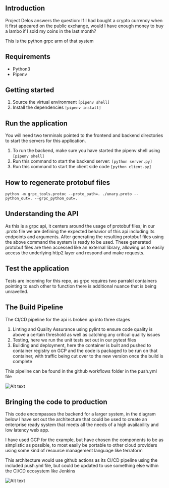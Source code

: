 ## Introduction

Project Delos answers the question: If I had bought a crypto currency when it first appeared on the public exchange, would I have enough money to buy a lambo if I sold my coins in the last month?

This is the python grpc arm of that system

## Requirements
* Python3
* Pipenv

## Getting started

1. Source the virtual environment ```[pipenv shell]```
2. Install the dependencies ```[pipenv install]```


## Run the application
You will need two terminals pointed to the frontend and backend directories to start the servers for this application.

1. To run the backend, make sure you have started the pipenv shell using ```[pipenv shell]```
2. Run this command to start the backend server: ```[python server.py]``` 
3. Run this command to start the client side code ```[python client.py]```

## How to regenerate protobuf files


```python -m grpc_tools.protoc --proto_path=. ./unary.proto --python_out=. --grpc_python_out=.```


## Understanding the API
As this is a grpc api, it centers around the usage of protobuf files; in our .proto file we are defining the expected behavior of this api including its endpoints and arguments. After generating the resulting protobuf files using the above command the system is ready to be used. These generated protobuf files are then accessed like an external library, allowing us to easily access the underlying http2 layer and respond and make requests.

## Test the application

Tests are incoming for this repo, as grpc requires two parralel containers pointing to each other to function there is additional nuance that is being unravelled.


## The Build Pipeline
The CI/CD pipeline for the api is broken up into three stages

1. Linting and Quality Assurance using pylint to ensure code quality is above a certain threshold as well as catching any critical quality issues
2. Testing, here we run the unit tests set out in our pytest files
3. Building and deployment, here the container is built and pushed to container registry on GCP and the code is packaged to be run on that container, with traffic being cut over to the new version once the build is complete

This pipeline can be found in the github workflows folder in the push.yml file

![Alt text](BuildPipeline.png?raw=true "Title")


## Bringing the code to production
This code encompasses the backend for a larger system, in the diagram below I have set out the architecture that could be used to create an enterprise ready system that meets all the needs of a high availability and low latency web app.

I have used GCP for the example, but have chosen the components to be as simplistic as possible, to most easily be portable to other cloud providers using some kind of resource management language like terraform

This architecture would use github actions as its CI/CD pipeline using the included push.yml file, but could be updated to use something else within the CI/CD ecosystem like Jenkins

![Alt text](Architecture.png?raw=true "Title")

